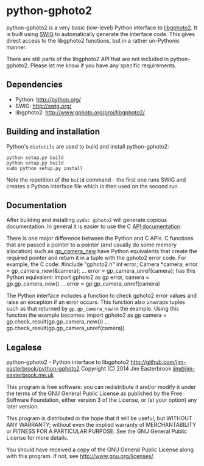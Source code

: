 python-gphoto2
==============

python-gphoto2 is a very basic (low-level) Python interface to [libgphoto2](http://www.gphoto.org/proj/libgphoto2/).
It is built using [SWIG](http://swig.org/) to automatically generate the interface code.
This gives direct access to the libgphoto2 functions, but in a rather un-Pythonic manner.

There are still parts of the libgphoto2 API that are not included in python-gphoto2.
Please let me know if you have any specific requirements.

Dependencies
------------

*   Python: <http://python.org/>
*   SWIG: <http://swig.org/>
*   libgphoto2: <http://www.gphoto.org/proj/libgphoto2/>

Building and installation
-------------------------

Python's `distutils` are used to build and install python-gphoto2:

    python setup.py build
    python setup.py build
    sudo python setup.py install

Note the repetition of the `build` command - the first one runs SWIG and creates a Python interface file which is then used on the second run.

Documentation
-------------

After building and installing `pydoc gphoto2` will generate copious documentation.
In general it is easier to use the C [API documentation](http://www.gphoto.org/doc/api/).

There is one major difference between the Python and C APIs.
C functions that are passed a pointer to a pointer (and usually do some memory allocation) such as [gp_camera_new](http://www.gphoto.org/doc/api/gphoto2-camera_8h.html#a34f54a290d83399407fbe44d270c0ca) have Python equivalents that create the required pointer and return it in a tuple with the gphoto2 error code.
For example, the C code:
    #include "gphoto2.h"
    int error;
    Camera *camera;
    error = gp_camera_new(&camera);
    ...
    error = gp_camera_unref(camera);
has this Python equivalent:
    import gphoto2 as gp
    error, camera = gp.gp_camera_new()
    ...
    error = gp.gp_camera_unref(camera)

The Python interface includes a function to check gphoto2 error values and raise an exception if an error occurs.
This function also unwraps tuples such as that returned by `gp.gp_camera_new` in the example.
Using this function the example becomes:
    import gphoto2 as gp
    camera = gp.check_result(gp.gp_camera_new())
    ...
    gp.check_result(gp.gp_camera_unref(camera))

Legalese
--------

python-gphoto2 - Python interface to libgphoto2
<http://github.com/jim-easterbrook/python-gphoto2>
Copyright (C) 2014  Jim Easterbrook  jim@jim-easterbrook.me.uk

This program is free software: you can redistribute it and/or modify
it under the terms of the GNU General Public License as published by
the Free Software Foundation, either version 3 of the License, or
(at your option) any later version.

This program is distributed in the hope that it will be useful,
but WITHOUT ANY WARRANTY; without even the implied warranty of
MERCHANTABILITY or FITNESS FOR A PARTICULAR PURPOSE.  See the
GNU General Public License for more details.

You should have received a copy of the GNU General Public License
along with this program.  If not, see <http://www.gnu.org/licenses/>.
